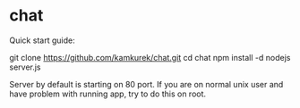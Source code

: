 # chat
Quick start guide:

git clone https://github.com/kamkurek/chat.git
cd chat
npm install -d
nodejs server.js

Server by default is starting on 80 port. 
If you are on normal unix user and have problem with running app, try to do this on root.

